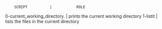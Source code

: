 		SCRIPT			|			ROLE	

0-current_working_directory.  		|	prints the current working directory
1-listit				|	lists the files in the current directory

